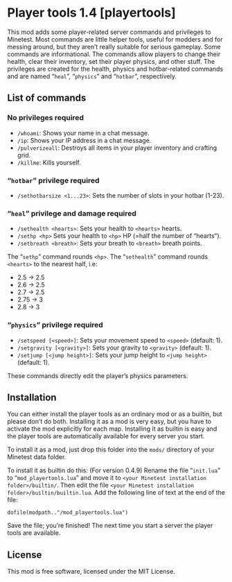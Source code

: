 # Player tools 1.4 [playertools]
This mod adds some player-related server commands and privileges to Minetest.
Most commands are little helper tools, useful for modders and for messing
around, but they aren’t really suitable for serious gameplay. Some commands
are informational. The commands allow players to change their health, clear
their inventory, set their player physics, and other stuff.
The privileges are created for the health, physics and hotbar-related commands
and are named “`heal`”, “`physics`” and “`hotbar`”, respectively.

## List of commands
### No privileges required

* `/whoami`: Shows your name in a chat message.
* `/ip`: Shows your IP address in a chat message.
* `/pulverizeall`: Destroys all items in your player inventory and crafting grid.
* `/killme`: Kills yourself.

### “`hotbar`” privilege required

* `/sethotbarsize <1...23>`: Sets the number of slots in your hotbar (1-23).

### “`heal`” privilege and damage required

* `/sethealth <hearts>`: Sets your health to `<hearts>` hearts.
* `/sethp <hp>` Sets your health to `<hp>` HP (=half the number of “hearts”).
* `/setbreath <breath>`: Sets your breath to `<breath>` breath points.

The “`sethp`” command rounds `<hp>`.
The “`sethealth`” command rounds `<hearts>` to the nearest half, i.e:

* 2.5 → 2.5
* 2.6 → 2.5
* 2.7 → 2.5
* 2.75 → 3
* 2.8 → 3

### “`physics`” privilege required

* `/setspeed [<speed>]`: Sets your movement speed to `<speed>` (default: 1).
* `/setgravity [<gravity>]`: Sets your gravity to `<gravity>` (default: 1).
* `/setjump [<jump height>]`: Sets your jump height to `<jump height>` (default: 1).

These commands directly edit the player’s physics parameters.


## Installation
You can either install the player tools as an ordinary mod or as a builtin,
but please don’t do both. Installing it as a mod is very easy, but you have
to activate the mod explicitly for each map. Installing it as builtin is easy
and the player tools are automatically available for every server you start.

To install it as a mod, just drop this folder into the `mods/` directory of your
Minetest data folder.

To install it as builtin do this:
(For version 0.4.9)
Rename the file “`init.lua`” to “`mod_playertools.lua`” and move it to `<your Minetest installation folder>/builtin/`.
Then edit the file `<your Minetest installation folder>/builtin/builtin.lua`. Add the following line of text at the
end of the file:

    dofile(modpath.."/mod_playertools.lua")

Save the file; you’re finished! The next time you start a server the player tools are available.

## License
This mod is free software, licensed under the MIT License.
